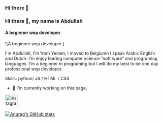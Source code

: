 ### Hi there 👋
### Hi there 👋, my name is Abdullah
#### A beginner wep developer  
![A beginner wep developer  ]

I'm Abdullah, I'm from Yemen, I moved to Belgiumn I speak Arabic English and Dutch. I'm enjoy learing computer science "soft ware" and programing languages. I'm a beginner in programing but I will do my best to be one day professional wep developer. 

Skills:  python/ JS / HTML / CSS

- 🔭 I’m currently working on this page. 


[<img src='https://cdn.jsdelivr.net/npm/simple-icons@3.0.1/icons/instagram.svg' alt='instagram' height='40'>](https://www.instagram.com/Abood.blood/)  



[![Anurag's GitHub stats](https://github-readme-stats.vercel.app/api?username=Abdullah777-x)](https://github.com/anuraghazra/github-readme-stats)
